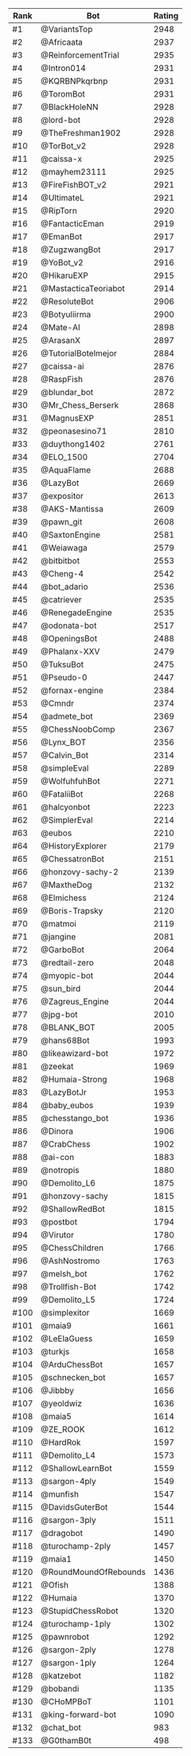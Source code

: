 Rank|Bot|Rating
---|---|---
#1|@VariantsTop|2948
#2|@Africaata|2937
#3|@ReinforcementTrial|2935
#4|@Intron014|2931
#5|@KQRBNPkqrbnp|2931
#6|@ToromBot|2931
#7|@BlackHoleNN|2928
#8|@lord-bot|2928
#9|@TheFreshman1902|2928
#10|@TorBot_v2|2928
#11|@caissa-x|2925
#12|@mayhem23111|2925
#13|@FireFishBOT_v2|2921
#14|@UltimateL|2921
#15|@RipTorn|2920
#16|@FantacticEman|2919
#17|@EmanBot|2917
#18|@ZugzwangBot|2917
#19|@YoBot_v2|2916
#20|@HikaruEXP|2915
#21|@MastacticaTeoriabot|2914
#22|@ResoluteBot|2906
#23|@Botyuliirma|2900
#24|@Mate-AI|2898
#25|@ArasanX|2897
#26|@TutorialBotelmejor|2884
#27|@caissa-ai|2876
#28|@RaspFish|2876
#29|@blundar_bot|2872
#30|@Mr_Chess_Berserk|2868
#31|@MagnusEXP|2851
#32|@peonasesino71|2810
#33|@duythong1402|2761
#34|@ELO_1500|2704
#35|@AquaFlame|2688
#36|@LazyBot|2669
#37|@expositor|2613
#38|@AKS-Mantissa|2609
#39|@pawn_git|2608
#40|@SaxtonEngine|2581
#41|@Weiawaga|2579
#42|@bitbitbot|2553
#43|@Cheng-4|2542
#44|@bot_adario|2536
#45|@catriever|2535
#46|@RenegadeEngine|2535
#47|@odonata-bot|2517
#48|@OpeningsBot|2488
#49|@Phalanx-XXV|2479
#50|@TuksuBot|2475
#51|@Pseudo-0|2447
#52|@fornax-engine|2384
#53|@Cmndr|2374
#54|@admete_bot|2369
#55|@ChessNoobComp|2367
#56|@Lynx_BOT|2356
#57|@Calvin_Bot|2314
#58|@simpleEval|2289
#59|@WolfuhfuhBot|2271
#60|@FataliiBot|2268
#61|@halcyonbot|2223
#62|@SimplerEval|2214
#63|@eubos|2210
#64|@HistoryExplorer|2179
#65|@ChessatronBot|2151
#66|@honzovy-sachy-2|2139
#67|@MaxtheDog|2132
#68|@Elmichess|2124
#69|@Boris-Trapsky|2120
#70|@matmoi|2119
#71|@jangine|2081
#72|@GarboBot|2064
#73|@redtail-zero|2048
#74|@myopic-bot|2044
#75|@sun_bird|2044
#76|@Zagreus_Engine|2044
#77|@jpg-bot|2010
#78|@BLANK_BOT|2005
#79|@hans68Bot|1993
#80|@likeawizard-bot|1972
#81|@zeekat|1969
#82|@Humaia-Strong|1968
#83|@LazyBotJr|1953
#84|@baby_eubos|1939
#85|@chesstango_bot|1936
#86|@Dinora|1906
#87|@CrabChess|1902
#88|@ai-con|1883
#89|@notropis|1880
#90|@Demolito_L6|1875
#91|@honzovy-sachy|1815
#92|@ShallowRedBot|1815
#93|@postbot|1794
#94|@Virutor|1780
#95|@ChessChildren|1766
#96|@AshNostromo|1763
#97|@melsh_bot|1762
#98|@Trollfish-Bot|1742
#99|@Demolito_L5|1724
#100|@simplexitor|1669
#101|@maia9|1661
#102|@LeElaGuess|1659
#103|@turkjs|1658
#104|@ArduChessBot|1657
#105|@schnecken_bot|1657
#106|@Jibbby|1656
#107|@yeoldwiz|1636
#108|@maia5|1614
#109|@ZE_ROOK|1612
#110|@HardRok|1597
#111|@Demolito_L4|1573
#112|@ShallowLearnBot|1559
#113|@sargon-4ply|1549
#114|@munfish|1547
#115|@DavidsGuterBot|1544
#116|@sargon-3ply|1511
#117|@dragobot|1490
#118|@turochamp-2ply|1457
#119|@maia1|1450
#120|@RoundMoundOfRebounds|1436
#121|@Ofish|1388
#122|@Humaia|1370
#123|@StupidChessRobot|1320
#124|@turochamp-1ply|1302
#125|@pawnrobot|1292
#126|@sargon-2ply|1278
#127|@sargon-1ply|1264
#128|@katzebot|1182
#129|@bobandi|1135
#130|@CHoMPBoT|1101
#131|@king-forward-bot|1090
#132|@chat_bot|983
#133|@G0thamB0t|498
